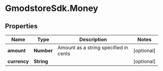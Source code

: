 # GmodstoreSdk.Money

## Properties

Name | Type | Description | Notes
------------ | ------------- | ------------- | -------------
**amount** | **Number** | Amount as a string specified in cents | [optional] 
**currency** | **String** |  | [optional] 


